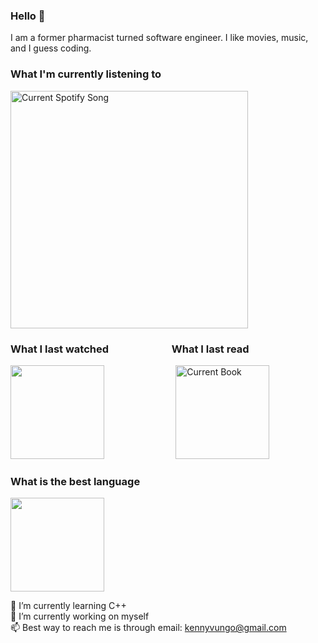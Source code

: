 ### Hello 👋
I am a former pharmacist turned software engineer.
I like movies, music, and I guess coding.


<!--
**kennyvungo/kennyvungo** is a ✨ _special_ ✨ repository because its `README.md` (this file) appears on your GitHub profile.

Here are some ideas to get you started:

- 🔭 I’m currently working on ...
- 🌱 I’m currently learning ...
- 👯 I’m looking to collaborate on ...
- 🤔 I’m looking for help with ...
- 💬 Ask me about ...
- 📫 How to reach me: ...
- 😄 Pronouns: ...
- ⚡ Fun fact: ...
-->

### What I'm currently listening to
<a href="https://github.com/tthn0/Spotify-Readme">
  <img src="https://spotify-readme-kennyvungo.vercel.app/api?theme=dark" alt="Current Spotify Song" width="380">
</a>

### What I last watched &nbsp;&nbsp;&nbsp;&nbsp;&nbsp;&nbsp;&nbsp;&nbsp;&nbsp;&nbsp;&nbsp;&nbsp;&nbsp;&nbsp;&nbsp;&nbsp;&nbsp;&nbsp;&nbsp;&nbsp;&nbsp;&nbsp;&nbsp;&nbsp; What I last read
  <img src="https://m.media-amazon.com/images/M/MV5BMmM4YzJjZGMtNjQxMy00NjdlLWJjYTItZWZkYzdhOTdhNzFiXkEyXkFqcGdeQXVyMTMxODk2OTU@._V1_FMjpg_UX1000_.jpg" width="150">&nbsp;&nbsp;&nbsp;&nbsp;&nbsp;&nbsp;&nbsp;&nbsp;&nbsp;&nbsp;&nbsp;&nbsp;&nbsp;&nbsp;&nbsp;&nbsp;&nbsp;&nbsp;&nbsp;&nbsp;&nbsp;&nbsp;&nbsp;&nbsp;&nbsp;&nbsp;&nbsp;&nbsp;&nbsp;<img src="https://www.arts.gov/sites/default/files/images/best-we-could-cover-for-big-read.jpg" alt="Current Book" width="150">

### What is the best language
<img src="https://upload.wikimedia.org/wikipedia/commons/thumb/9/99/Unofficial_JavaScript_logo_2.svg/512px-Unofficial_JavaScript_logo_2.svg.png" width="150">


🌱 I’m currently learning C++  
🔭 I’m currently working on myself  
📫 Best way to reach me is through email: kennyvungo@gmail.com  



